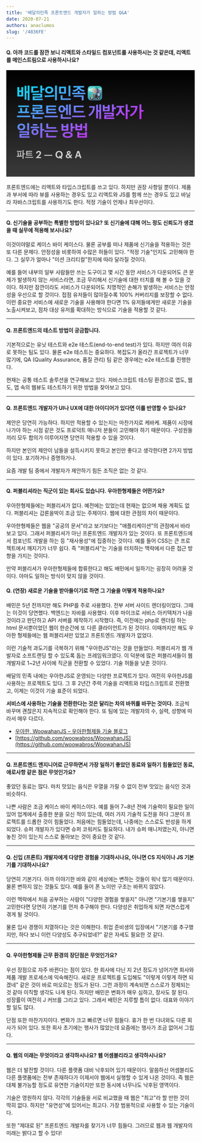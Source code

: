 ```yaml
---
title: '배달의민족 프론트엔드 개발자가 일하는 방법 Q&A'
date: 2020-07-21
authors: anaclumos
slug: '/4836FE'
---
```


#### Q. 아까 코드를 잠깐 보니 리액트와 스타일드 컴포넌트를 사용하시는 것 같은데, 리액트를 메인스트림으로 사용하시나요?

![배달의민족 프론트엔드 개발자가 일하는 방법 (Part 2: Q&A)](images/min-baemin.002.png)

프론트엔드에는 리액트와 타입스크립트를 쓰고 있다. 하지만 권장 사항일 뿐이다. 제품과 부서에 따라 뷰를 사용하는 경우도 있고 리액트와 JS를 함께 쓰는 경우도 있고 바닐라 자바스크립트를 사용하기도 한다. 적정 기술이 언제나 최우선이다.

---

#### Q. 신기술을 공부하는 특별한 방법이 있나요? 또 신기술에 대해 어느 정도 신뢰도가 생겼을 때 실무에 적용해 보시나요?

이것이야말로 케이스 바이 케이스다. 물론 공부를 떠나 제품에 신기술을 적용하는 것은 또 다른 문제다. 안정성을 비롯하여 수많은 허들이 있다. "적정 기술"인지도 고민해야 한다. 그 실무가 얼마나 "미션 크리티컬"한지에 따라 달라질 것이다.

예를 들어 내부의 일부 사람들만 쓰는 도구이고 몇 시간 동안 서비스가 다운되어도 큰 문제가 발생하지 않는 서비스라면, 조금 무리해서 신기술에 대한 터치를 해 볼 수 있을 것이다. 하지만 잠깐이라도 서비스가 다운되어도 치명적인 손해가 발생하는 서비스는 안정성을 우선으로 할 것이다. 접점 유저들이 많아질수록 100% 커버리지를 보장할 수 없다. 이런 중요한 서비스에 새로운 기술을 사용해야 한다면 1% 유저들에게만 새로운 기술을 노출시켜보고, 점차 대상 유저를 확대하는 방식으로 기술을 적용할 것 같다.

---

#### Q. 프론트엔드의 테스트 방법이 궁금합니다.

기본적으로는 유닛 테스트와 e2e 테스트(end-to-end test)가 있다. 하지만 여러 이유로 못하는 팀도 있다. 물론 e2e 테스트는 중요하다. 복잡도가 올라간 프로젝트가 너무 많기에, QA (Quality Assurance, 품질 관리) 팀 같은 경우에는 e2e 테스트를 진행한다.

현재는 공통 테스트 솔루션을 연구해보고 있다. 자바스크립트 테스팅 환경으로 앱도, 웹도, 앱 속의 웹뷰도 테스트하기 위한 방법을 찾아보고 있다.

---

#### Q. 프론트엔드 개발자가 UI나 UX에 대한 아이디어가 있다면 이를 반영할 수 있나요?

제안은 당연히 가능하다. 하지만 적용할 수 있는지는 마찬가지로 케바케. 제품이 시장에 나가야 하는 시점 같은 것도 프로덕트 매니저 분들이 고민해야 하기 때문이다. 구성원들끼리 모두 합의가 이루어지면 당연히 적용할 수 있을 것이다.

하지만 본인의 제안이 남들을 설득시키지 못하고 본인만 좋다고 생각한다면 2가지 방법이 있다. 포기하거나 증명하거나.

요즘 개발 팀 중에서 개발자가 제안하기 힘든 조직은 없는 것 같다.

---

#### Q. 퍼블리셔라는 직군이 있는 회사도 있습니다. 우아한형제들은 어떤가요?

우아한형제들에는 퍼블리셔가 없다. 예전에는 있었는데 현재는 없으며 채용 계획도 없다. 퍼블리셔는 갑론을박이 조금 있는 주제이다. 웹에 대한 관점의 차이 때문이다.

우아한형제들은 웹을 "공공의 문서"라고 보기보다는 "애플리케이션"의 관점에서 바라보고 있다. 그래서 퍼블리셔가 아닌 프론트엔드 개발자가 있는 것이다. 또 프론트엔드에서 컴포넌트 개발을 하는 등 "재사용성"에 집중하는 것이다. 예를 들어 CSS는 큰 프로젝트에서 깨지기가 너무 쉽다. 즉 "퍼블리셔"는 기술을 터치하는 맥락에서 다른 접근 방향을 가지는 것이다.

만약 퍼블리셔가 우아한형제들에 합류한다고 해도 배민에서 일하기는 굉장히 어려울 것이다. 아마도 일하는 방식이 맞지 않을 것이다.

#### Q. (연장) 새로운 기술을 받아들이기로 하면 그 기술을 어떻게 적용하나요?

배민은 5년 전까지만 해도 PHP를 주로 사용했다. 전부 서버 사이드 렌더링이었다. 그때는 이것이 당연했다. 백엔드는 자바를 사용했다. 이후 마이크로 서비스 아키텍처가 나을 것이라고 판단하고 API 서버를 제작하기 시작했다. 즉, 이전에는 php로 렌더링 하는 html 문서뿐이었던 웹이 한순간에 또 다른 클라이언트가 된 것이다. 이때까지만 해도 우아한 형제들에는 웹 퍼블리셔만 있었고 프론트엔드 개발자가 없었다.

이런 기술적 과도기를 극복하기 위해 "우아한JS"라는 것을 만들었다. 퍼블리셔가 웹 개발자로 소프트랜딩 할 수 있도록 돕는 프레임워크였다. 이 덕분에 많은 퍼블리셔들이 웹 개발자로 1~2년 사이에 직군을 전환할 수 있었다. 기술 허들을 낮춘 것이다.

배달의 민족 내에는 우아한JS로 운영되는 다양한 프로젝트가 있다. 여전히 우아한JS를 사용하는 프로젝트도 있다. 그 후 2년간 주력 기술을 리액트와 타입스크립트로 전환했고, 이제는 이것이 기술 표준이 되었다.

**서비스에 사용하는 기술을 전환한다는 것은 달리는 차의 바퀴를 바꾸는 것이다.** 조금씩 바꾸며 괜찮은지 지속적으로 확인해야 한다. 또 팀에 있는 개발자의 수, 실력, 성향에 따라서 매우 다르다.

- [우아한, WoowahanJS – 우아한형제들 기술 블로그](https://woowabros.github.io/tools/2016/09/07/woowahan-js.html)
- [https://github.com/woowabros/WoowahanJS](https://github.com/woowabros/WoowahanJS)

---

#### Q. 프론트엔드 엔지니어로 근무하면서 가장 일하기 좋았던 동료와 일하기 힘들었던 동료, 애로사항 같은 점은 무엇인가요?

좋았던 동료는 많다. 마치 맛있는 음식은 우열을 가릴 수 없이 전부 맛있는 음식인 것과 비슷하다.

나쁜 사람은 조금 케이스 바이 케이스이다. 예를 들어 7~8년 전에 기술력이 필요한 일이 있어 업계에서 출중한 분을 모신 적이 있는데, 여러 가지 기술적 도전을 하다 그분이 프로젝트를 드롭한 것이 힘들었다. 처음에는 힘들었는데, 나중에는 스스로도 반성을 하게 되었다. 슈퍼 개발자가 있다면 슈퍼 코워커도 필요하다. 내가 슈퍼 매니저였는지, 아니면 놓친 것이 있는지 스스로 돌아보는 것이 중요한 것 같다.

---

#### Q. 신입 (프론트) 개발자에게 다양한 경험을 기대하시나요, 아니면 CS 지식이나 JS 기본기를 기대하시나요?

당연히 기본기다. 아까 이야기한 바와 같이 세상에는 변하는 것들이 워낙 많기 때문이다. 물론 변하지 않는 것들도 있다. 예를 들어 폰 노이만 구조는 바뀌지 않았다.

이런 맥락에서 처음 공부하는 사람이 "다양한 경험을 쌓을지" 아니면 "기본기를 쌓을지" 고민한다면 당연히 기본기를 먼저 추구해야 한다. 다양성은 취업하게 되면 자연스럽게 겪게 될 것이다.

물론 입사 경쟁이 치열하다는 것은 이해한다. 취업 준비생의 입장에서 "기본기를 추구했지만, 하다 보니 이런 다양성도 추구되었네?" 같은 자세도 필요한 것 같다.

---

#### Q. 우아한형제들 근무 환경의 장단점은 무엇인가요?

우선 장점으로 자주 바뀐다는 점이 있다. 한 회사에 다닌 지 2년 정도가 넘어가면 회사와 제품 개발 프로세스에 익숙해진다. 새로운 프로젝트를 도입해도 "이렇게 이렇게 하면 되겠네" 같은 것이 바로 떠오르는 정도가 된다. 그런 과정이 계속되면 스스로가 정체되는 것 같아 이직할 생각도 나게 된다. 하지만 배민은 변화가 매우 심하고, 장사도 잘 된다. 성장률이 여전히 J 커브를 그리고 있다. 그래서 배민은 지루할 틈이 없다. 대표와 이야기할 일도 많다.

단점 또한 마찬가지이다. 변화가 크고 빠르면 너무 힘들다. 휴가 한 번 다녀와도 다른 회사가 되어 있다. 또한 회사 초기에는 행사가 많았는데 요즘에는 행사가 조금 없어서 그립다.

---

#### Q. 웹의 미래는 무엇이라고 생각하시나요? 웹 어셈블리라고 생각하시나요?

웹은 더 발전할 것이다. 다른 플랫폼 대비 낙후되어 있기 때문이다. 말씀하신 어셈블리도 다른 플랫폼에는 전부 존재하다가 이제서야 웹에서 실행할 수 있게 나온 것이다. 즉 웹은 대체 불가능할 정도로 유연한 기술이지만 또한 동시에 너무나도 낙후된 영역이다.

기술은 영원하지 않다. 각각의 기술들을 서로 비교했을 때 웹은 "최고"라 할 만한 것이 딱히 없다. 하지만 "유연성"에 있어서는 최고다. 가장 범용적으로 사용할 수 있는 기술이다.

또한 "제대로 된" 프론트엔드 개발자를 찾기가 너무 힘들다. 그러므로 웹과 웹 개발자의 미래는 밝다고 할 수 있다!
